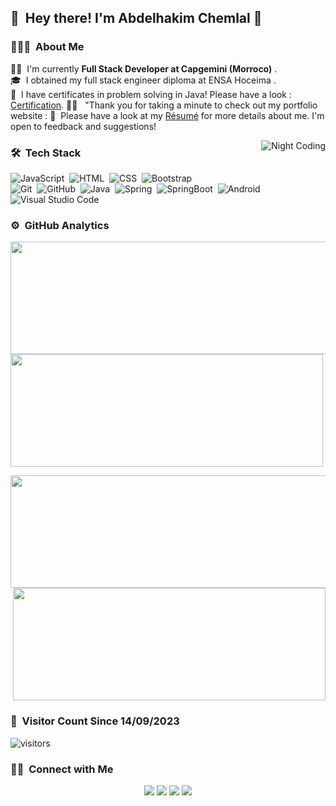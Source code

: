 ## 👋 &nbsp;Hey there! I'm Abdelhakim Chemlal 👋



### 👨🏻‍💻 &nbsp;About Me
🧑‍💻 &nbsp;I'm currently <b>Full Stack Developer at Capgemini (Morroco)</b> .\
🎓 &nbsp;I obtained my full stack engineer diploma at ENSA Hoceima .\
📄 &nbsp;I have certificates in problem solving in Java! Please have a look : [Certification](certification.pdf).
🧑‍💻 &nbsp; "Thank you for taking a minute to check out my portfolio website : 
📄 &nbsp;Please have a look at my [Résumé](cv-CHEMLAL.pdf) for more details about me. I'm open to feedback and suggestions!


<img alt="Night Coding" src="https://c.tenor.com/f-nICqWLnrQAAAAS/programmer-cycle.gif" align="right"/>

### 🛠 &nbsp;Tech Stack



![JavaScript](https://img.shields.io/badge/-JavaScript-333333?style=flat&logo=javascript)&nbsp;
![HTML](https://img.shields.io/badge/-HTML-333333?style=flat&logo=HTML5)&nbsp;
![CSS](https://img.shields.io/badge/-CSS-333333?style=flat&logo=CSS3&logoColor=1572B6)&nbsp;
![Bootstrap](https://img.shields.io/badge/-Bootstrap-333333?style=flat&logo=bootstrap&logoColor=563D7C)\
![Git](https://img.shields.io/badge/-Git-333333?style=flat&logo=git)&nbsp;
![GitHub](https://img.shields.io/badge/-GitHub-333333?style=flat&logo=github)&nbsp;
![Java](https://img.shields.io/badge/-Java-333333?style=flat&logo=Java)&nbsp;
![Spring](https://img.shields.io/badge/-Spring-333333?style=flat&logo=Spring)&nbsp;
![SpringBoot](https://img.shields.io/badge/-SpringBoot-333333?style=flat&logo=SpringBoot)&nbsp;
![Android](https://img.shields.io/badge/-Android-333333?style=flat&logo=Android)\
![Visual Studio Code](https://img.shields.io/badge/-Visual%20Studio%20Code-333333?style=flat&logo=visual-studio-code&logoColor=007ACC)&nbsp;
### ⚙️ &nbsp;GitHub Analytics

<p align="left">
<a href="https://github.com/hakimchemlal"><img height="180em" width="1000em" src="https://github-readme-stats-eight-theta.vercel.app/api?username=hakimchemlal&show_icons=true&theme=vue-dark&include_all_commits=true&count_private=true" />
  <img height="180em" width="500em" src="https://github-readme-stats-eight-theta.vercel.app/api/top-langs/?username=hakimchemlal&layout=compact&exclude_lang=java+r&theme=vue-dark" />
</a>
</p>
<p align="right">
<a href="https://github.com/hakimchemlal"><img height="180em" width="1000em" src="https://github-readme-stats-eight-theta.vercel.app/api?username=hakimchemlal&show_icons=true&theme=vue-dark&include_all_commits=true&count_private=true" />
  <img height="180em" width="500em" src="https://github-readme-stats-eight-theta.vercel.app/api/top-langs/?username=hakimchemlal&layout=compact&exclude_lang=java+r&theme=vue-dark" />
</a>
</p>

### 🚶 &nbsp;Visitor Count Since 14/09/2023

  ![visitors](https://komarev.com/ghpvc/?username=hakimchemlal)
### 🤝🏻 &nbsp;Connect with Me

<p align="center">
<a href="https://www.linkedin.com/in/abdelhakim-chemlal/"><img src="https://img.shields.io/badge/-AbdelhakimChemlal-0077B5?style=flat-square&logo=Linkedin&logoColor=white"/></a>
<a href="mailto:hakimchemlal0@gmail.com"><img src="https://img.shields.io/badge/-@hakimchemlal-D14836?style=flat-square&logo=Gmail&logoColor=white"/></a>
<a href="https://instagram.com/hakimchemlale"><img src="https://img.shields.io/badge/-@hakimchemlale-E4405F?style=flat-square&logo=Instagram&logoColor=white"/></a>
<a href="https://facebook.com/hakim.chemlal.965/"><img src="https://img.shields.io/badge/-@hakimchemlal-1877F2?style=flat-square&logo=Facebook&logoColor=white"/></a>
</p>


